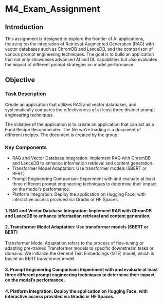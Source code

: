 # M4_Exam_Assignment

## Introduction
This assignment is designed to explore the frontier of AI applications, focusing on the integration of Retrieval-Augmented Generation (RAG) with vector databases such as ChromDB and LanceDB, and the comparison of various prompt engineering techniques. The goal is to build an application that not only showcases advanced AI and DL capabilities but also evaluates the impact of different prompt strategies on model performance.

## Objective
### Task Description
Create an application that utilizes RAG and vector databases, and systematically compares the effectiveness of at least three distinct prompt engineering techniques.

The initiative of the application is to create an application that can act as a Food Recipe Recommender. The file we're loading is a document of different recipes. The document is created by the group.

### Key Components
- RAG and Vector Database Integration: Implement RAG with ChromDB and LanceDB to enhance information retrieval and content generation.
- Transformer Model Adaptation: Use transformer models (SBERT or BERT)
- Prompt Engineering Comparison: Experiment with and evaluate at least three different prompt engineering techniques to determine their impact on the model’s performance.
- Platform Integration: Deploy the application on Hugging Face, with interactive access provided via Gradio or HF Spaces.


#### 1. RAG and Vector Database Integration: Implement RAG with ChromDB and LanceDB to enhance information retrieval and content generation.

#### 2. Transformer Model Adaptation: Use transformer models (SBERT or BERT)
Transformer Model Adaptation refers to the process of fine-tuning or adapting pre-trained Transformer models to specific downstream tasks or domains. We initialize the General Text Embeddings (GTE) model, which is based on BERT transformer model.

#### 3. Prompt Engineering Comparison: Experiment with and evaluate at least three different prompt engineering techniques to determine their impact on the model’s performance.

#### 4. Platform Integration: Deploy the application on Hugging Face, with interactive access provided via Gradio or HF Spaces.
